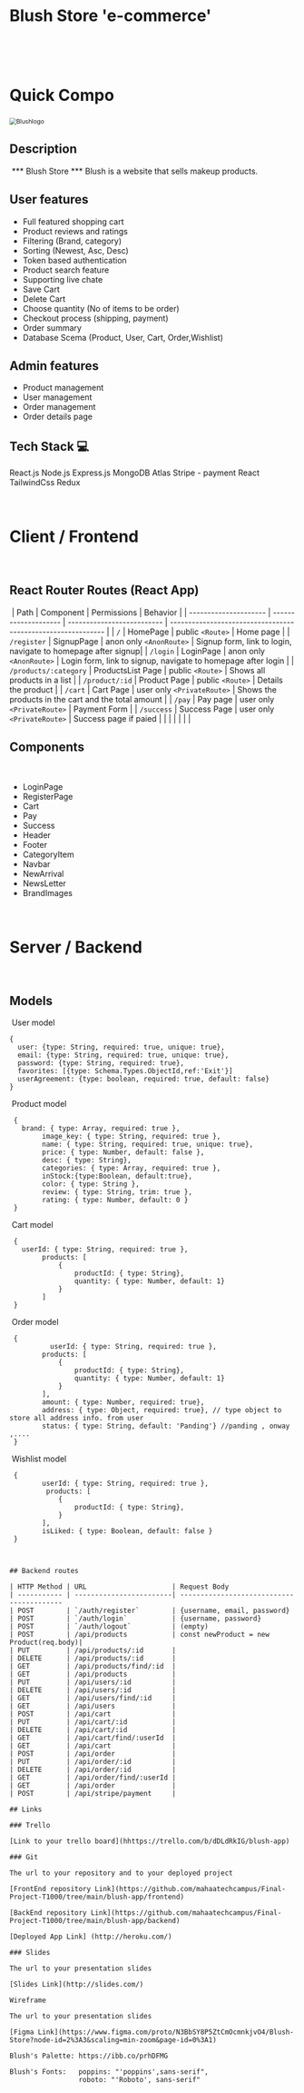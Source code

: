 # Blush Store 'e-commerce'	
​

​
# Quick Compo
​
<img src="https://ibb.co/jZp3DJY" alt="Blushlogo" style="zoom:75%;" />
​
## Description
​
*** Blush Store *** Blush is a website that sells makeup products.

## User features

- Full featured shopping cart
- Product reviews and ratings
- Filtering (Brand, category)
- Sorting (Newest, Asc, Desc)
- Token based authentication
- Product search feature
- Supporting live chate
- Save Cart
- Delete Cart
- Choose quantity (No of items to be order)
- Checkout process (shipping, payment)
- Order summary
- Database Scema (Product, User, Cart, Order,Wishlist)

## Admin features

- Product management
- User management
- Order management
- Order details page

## Tech Stack 💻
React.js
Node.js
Express.js
MongoDB Atlas
Stripe - payment
React TailwindCss
Redux

​
# Client / Frontend
​
## React Router Routes (React App)
​
| Path                      | Component            | Permissions                | Behavior                                                     |
| ---------------------     | -------------------- | -------------------------- | ------------------------------------------------------------ |
| `/`                       | HomePage             | public `<Route>`           | Home page                                                    |
| `/register`               | SignupPage           | anon only `<AnonRoute>`    | Signup form, link to login, navigate to homepage after signup|
| `/login`                  | LoginPage            | anon only `<AnonRoute>`    | Login form, link to signup, navigate to homepage after login |
| `/products/:category`     | ProductsList Page    | public `<Route>`           | Shows all products in a list                                 |
| `/product/:id`            | Product Page         | public `<Route>`           | Details the product                                          |
| `/cart`                   | Cart Page            | user only `<PrivateRoute>` | Shows the products in the cart and the total amount          |
| `/pay`                    | Pay page             | user only `<PrivateRoute>` | Payment Form                                                 |
| `/success`                | Success Page         | user only `<PrivateRoute>` | Success page if paied                                        |                                                              |
|                           |                      |                            |                                                              |

## Components
​
- LoginPage
- RegisterPage
- Cart
- Pay
- Success
- Header
- Footer
- CategoryItem
- Navbar
- NewArrival
- NewsLetter
- BrandImages
​

​
​
# Server / Backend
​
## Models
​
User model
​
```
{
  user: {type: String, required: true, unique: true},
  email: {type: String, required: true, unique: true},
  password: {type: String, required: true},
  favorites: [{type: Schema.Types.ObjectId,ref:'Exit'}]
  userAgreement: {type: boolean, required: true, default: false}
}
```
​
Product model
​
```
 {
   brand: { type: Array, required: true },
        image_key: { type: String, required: true },
        name: { type: String, required: true, unique: true},
        price: { type: Number, default: false },
        desc: { type: String},
        categories: { type: Array, required: true },
        inStock:{type:Boolean, default:true},
        color: { type: String },
        review: { type: String, trim: true },
        rating: { type: Number, default: 0 }
 }
```
​
Cart model
​
```
 {
   userId: { type: String, required: true },
        products: [
            {
                productId: { type: String},
                quantity: { type: Number, default: 1}
            }
        ]
 }
 ```
​
Order model
​
```
 {
          userId: { type: String, required: true },
        products: [
            {
                productId: { type: String},
                quantity: { type: Number, default: 1}
            }
        ],
        amount: { type: Number, required: true},
        address: { type: Object, required: true}, // type object to store all address info. from user
        status: { type: String, default: 'Panding'} //panding , onway ,....
 }
 ```
​
Wishlist model
​
```
 {
        userId: { type: String, required: true },
         products: [
            {
                productId: { type: String},
            }
        ],
        isLiked: { type: Boolean, default: false }
 }
​
​
​
## Backend routes
​
| HTTP Method | URL                     | Request Body                                                                                                                    
| ----------- | ------------------------| -----------------------------------------
| POST        | `/auth/register`        | {username, email, password}                                                                  
| POST        | `/auth/login`           | {username, password}                                                                         
| POST        | `/auth/logout`          | (empty)                                                                                   
| POST        | /api/products           | const newProduct = new Product(req.body)|
| PUT         | /api/products/:id       |                                                        
| DELETE      | /api/products/:id       |                                                          
| GET         | /api/products/find/:id  |                                                                                           
| GET         | /api/products           |                                                                                                   
| PUT         | /api/users/:id          |                                                                    
​| DELETE      | /api/users/:id          |                                           
| GET         | /api/users/find/:id     |                                        
| GET         | /api/users              |                                  
| POST        | /api/cart               |                                  
| PUT         | /api/cart/:id           |                                  
| DELETE      | /api/cart/:id           |                                 
| GET         | /api/cart/find/:userId  |                               
| GET         | /api/cart               |                     
| POST        | /api/order              |                                
| PUT         | /api/order/:id          |                                         
| DELETE      | /api/order/:id          |                               
| GET         | /api/order/find/:userId |                              
| GET         | /api/order              |                               
| POST        | /api/stripe/payment     |                                  

## Links
​
### Trello 
​
[Link to your trello board](hhttps://trello.com/b/dDLdRkIG/blush-app)
​
### Git
​
The url to your repository and to your deployed project
​
[FrontEnd repository Link](https://github.com/mahaatechcampus/Final-Project-T1000/tree/main/blush-app/frontend)
​
[BackEnd repository Link](https://github.com/mahaatechcampus/Final-Project-T1000/tree/main/blush-app/backend)
​
[Deployed App Link] (http://heroku.com/)
​
### Slides
​
The url to your presentation slides
​
[Slides Link](http://slides.com/)
​
Wireframe
​
The url to your presentation slides
​
[Figma Link](https://www.figma.com/proto/N3BbSY8P5ZtCmOcmnkjvO4/Blush-Store?node-id=2%3A3&scaling=min-zoom&page-id=0%3A1)
​
Blush's Palette: https://ibb.co/prhDFMG

Blush's Fonts:   poppins: "'poppins',sans-serif",
                 roboto: "'Roboto', sans-serif"
      
     
